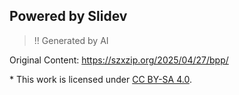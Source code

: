 ## Powered by Slidev

> !! Generated by AI

Original Content: <https://szxzip.org/2025/04/27/bpp/>

\* This work is licensed under [CC BY-SA 4.0](https://creativecommons.org/licenses/by-sa/4.0/).
